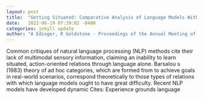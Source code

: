 ```yaml
---
layout: post
title:  "Getting Situated: Comparative Analysis of Language Models With Experimental Categorization Tasks"
date:   2022-06-19 07:39:02 -0400
categories: jekyll update
author: "A Edinger, R Goldstone - Proceedings of the Annual Meeting of the Cognitive , 2022"
---
```

Common critiques of natural language processing (NLP) methods cite their lack of multimodal sensory information, claiming an inability to learn situated, action-oriented relations through language alone. Barsalou s (1983) theory of ad hoc categories, which are formed from to achieve goals in real-world scenarios, correspond theoretically to those types of relations with which language models ought to have great difficulty. Recent NLP models have developed dynamic  Cites: Experience grounds language